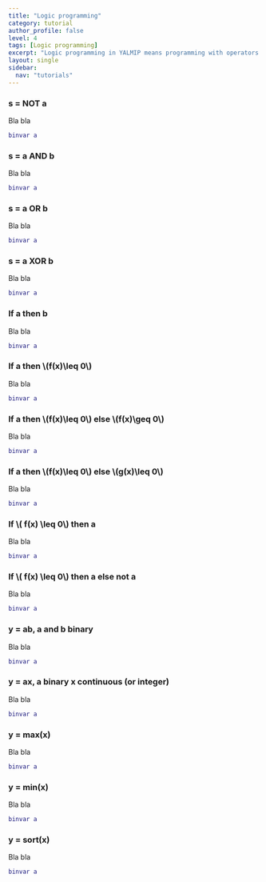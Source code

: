 ```yaml
---
title: "Logic programming"
category: tutorial
author_profile: false
level: 4
tags: [Logic programming]
excerpt: "Logic programming in YALMIP means programming with operators such as alldifferent, number of non-zeros, implications and similiar combinatorial objects."
layout: single
sidebar:
  nav: "tutorials"
---
```




### s = NOT a

Bla bla

````matlab
binvar a
````

### s = a AND b

Bla bla

````matlab
binvar a
````

### s = a OR b

Bla bla

````matlab
binvar a
````


### s = a XOR b

Bla bla

````matlab
binvar a
````

### If a then b

Bla bla

````matlab
binvar a
````

### If a then  \\(f(x)\leq 0\\)

Bla bla

````matlab
binvar a
````

### If a then  \\(f(x)\leq 0\\) else  \\(f(x)\geq 0\\)

Bla bla

````matlab
binvar a
````

### If a then  \\(f(x)\leq 0\\) else  \\(g(x)\leq 0\\)

Bla bla

````matlab
binvar a
````


### If \\( f(x) \leq 0\\) then a

Bla bla

````matlab
binvar a
````

### If \\( f(x) \leq 0\\) then a else not a

Bla bla

````matlab
binvar a
````

### y = ab, a and b binary

Bla bla

````matlab
binvar a
````

### y = ax, a binary x continuous (or integer)

Bla bla

````matlab
binvar a
````

### y = max(x)

Bla bla

````matlab
binvar a
````

### y = min(x)

Bla bla

````matlab
binvar a
````

### y = sort(x)

Bla bla

````matlab
binvar a
````
